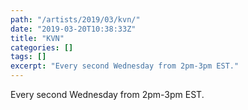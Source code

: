 ```yaml
---
path: "/artists/2019/03/kvn/"
date: "2019-03-20T10:38:33Z"
title: "KVN"
categories: []
tags: []
excerpt: "Every second Wednesday from 2pm-3pm EST."
---
```


Every second Wednesday from 2pm-3pm EST.